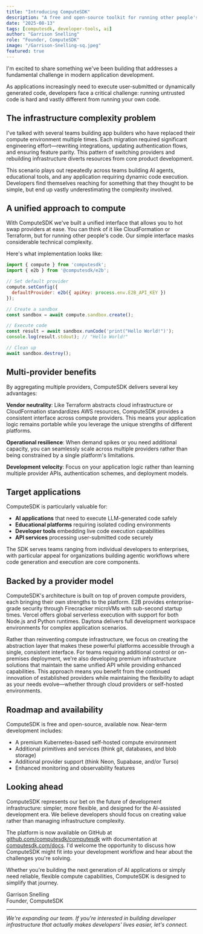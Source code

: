 ```yaml
---
title: "Introducing ComputeSDK"
description: "A free and open-source toolkit for running other people's code in your applications"
date: "2025-08-13"
tags: [computesdk, developer-tools, ai]
author: "Garrison Snelling"
role: "Founder, ComputeSDK"
image: "/Garrison-Snelling-sq.jpeg"
featured: true
---
```


I'm excited to share something we've been building that addresses a fundamental challenge in modern application development.

As applications increasingly need to execute user-submitted or dynamically generated code, developers face a critical challenge: running untrusted code is hard and vastly different from running your own code.

## The infrastructure complexity problem

I've talked with several teams building app builders who have replaced their compute environment multiple times. Each migration required significant engineering effort—rewriting integrations, updating authentication flows, and ensuring feature parity. This pattern of switching providers and rebuilding infrastructure diverts resources from core product development.

This scenario plays out repeatedly across teams building AI agents, educational tools, and any application requiring dynamic code execution. Developers find themselves reaching for something that they thought to be simple, but end up vastly underestimating the complexity involved.

## A unified approach to compute

With ComputeSDK we've built a unified interface that allows you to hot swap providers at ease. You can think of it like CloudFormation or Terraform, but for running other people's code. Our simple interface masks considerable technical complexity.

Here's what implementation looks like:

```javascript
import { compute } from 'computesdk';
import { e2b } from '@computesdk/e2b';

// Set default provider
compute.setConfig({
  defaultProvider: e2b({ apiKey: process.env.E2B_API_KEY })
});

// Create a sandbox
const sandbox = await compute.sandbox.create();

// Execute code
const result = await sandbox.runCode('print("Hello World!")');
console.log(result.stdout); // "Hello World!"

// Clean up
await sandbox.destroy();
```



## Multi-provider benefits

By aggregating multiple providers, ComputeSDK delivers several key advantages:

**Vendor neutrality**: Like Terraform abstracts cloud infrastructure or CloudFormation standardizes AWS resources, ComputeSDK provides a consistent interface across compute providers. This means your application logic remains portable while you leverage the unique strengths of different platforms.

**Operational resilience**: When demand spikes or you need additional capacity, you can seamlessly scale across multiple providers rather than being constrained by a single platform's limitations.

**Development velocity**: Focus on your application logic rather than learning multiple provider APIs, authentication schemes, and deployment models.

## Target applications

ComputeSDK is particularly valuable for:

- **AI applications** that need to execute LLM-generated code safely
- **Educational platforms** requiring isolated coding environments  
- **Developer tools** embedding live code execution capabilities
- **API services** processing user-submitted code securely

The SDK serves teams ranging from individual developers to enterprises, with particular appeal for organizations building agentic workflows where code generation and execution are core components.

## Backed by a provider model

ComputeSDK's architecture is built on top of proven compute providers, each bringing their own strengths to the platform. E2B provides enterprise-grade security through Firecracker microVMs with sub-second startup times. Vercel offers global serverless execution with support for both Node.js and Python runtimes. Daytona delivers full development workspace environments for complex application scenarios.

Rather than reinventing compute infrastructure, we focus on creating the abstraction layer that makes these powerful platforms accessible through a single, consistent interface. For teams requiring additional control or on-premises deployment, we're also developing premium infrastructure solutions that maintain the same unified API while providing enhanced capabilities. This approach means you benefit from the continued innovation of established providers while maintaining the flexibility to adapt as your needs evolve—whether through cloud providers or self-hosted environments.

## Roadmap and availability

ComputeSDK is free and open-source, available now. Near-term development includes:

- A premium Kubernetes-based self-hosted compute environment
- Additional primitives and services (think git, databases, and blob storage)
- Additional provider support (think Neon, Supabase, and/or Turso)
- Enhanced monitoring and observability features

## Looking ahead

ComputeSDK represents our bet on the future of development infrastructure: simpler, more flexible, and designed for the AI-assisted development era. We believe developers should focus on creating value rather than managing infrastructure complexity.

The platform is now available on GitHub at [github.com/computesdk/computesdk](https://github.com/computesdk/computesdk) with documentation at [computesdk.com/docs](https://computesdk.com/docs). I'd welcome the opportunity to discuss how ComputeSDK might fit into your development workflow and hear about the challenges you're solving.

Whether you're building the next generation of AI applications or simply need reliable, flexible compute capabilities, ComputeSDK is designed to simplify that journey.

Garrison Snelling  
Founder, ComputeSDK

---

*We're expanding our team. If you're interested in building developer infrastructure that actually makes developers' lives easier, let's connect.*
